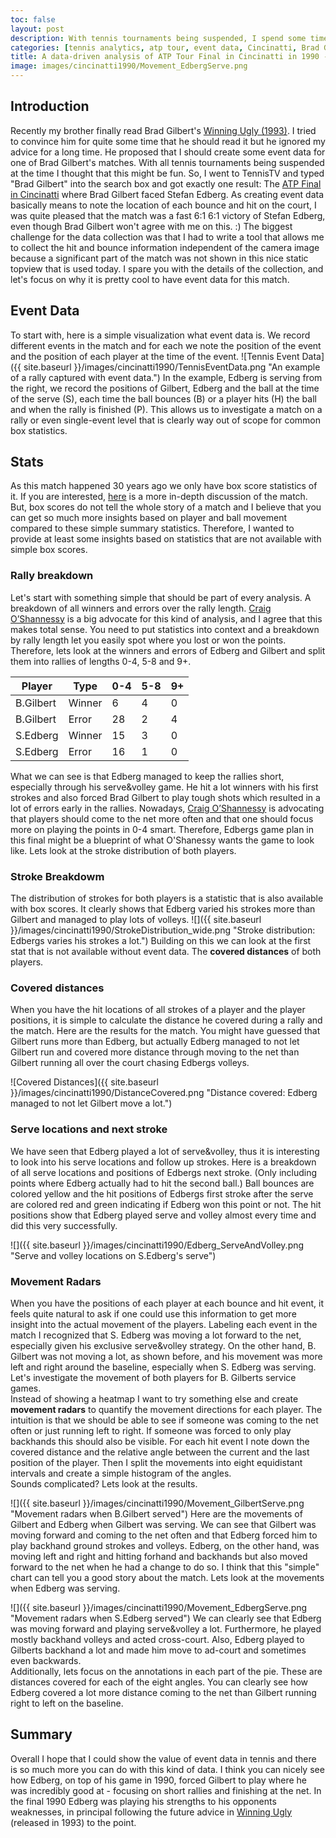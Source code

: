 ```yaml
---
toc: false
layout: post
description: With tennis tournaments being suspended, I spend some time to create event data for a historical match - the ATP final in Cincinatti where Brad Gilbert faced Stefan Edberg. Here are some stats about the match you may have not seen before.
categories: [tennis analytics, atp tour, event data, Cincinatti, Brad Gilbert, Stefan Edberg]
title: A data-driven analysis of ATP Tour Final in Cincinatti in 1990 - Brad Gilbert vs. Stefan Edberg
image: images/cincinatti1990/Movement_EdbergServe.png
---
```

## Introduction
Recently my brother finally read Brad Gilbert's [Winning Ugly (1993)](https://www.amazon.com/Winning-Ugly-Mental-Warfare-Tennis-Lessons/dp/067188400X/). I tried to convince him for quite some time that he should read it but he ignored my advice for a long time. He proposed that I should create some event data for one of Brad Gilbert's matches. With all tennis tournaments being suspended at the time I thought that this might be fun. So, I went to TennisTV and typed "Brad Gilbert" into the search box and got exactly one result: The [ATP Final in Cincinatti](https://en.wikipedia.org/wiki/1990_Thriftway_ATP_Championships_%E2%80%93_Singles) where Brad Gilbert faced Stefan Edberg. As creating event data basically means to note the location of each bounce and hit on the court, I was quite pleased that the match was a fast 6:1 6:1 victory of Stefan Edberg, even though Brad Gilbert won't agree with me on this. :) 
The biggest challenge for the data collection was that I had to write a tool that allows me to collect the hit and bounce information independent of the camera image because a significant part of the match was not shown in this nice static topview that is used today. I spare you with the details of the collection, and let's focus on why it is pretty cool to have event data for this match.

## Event Data
To start with, here is a simple visualization what event data is. We record different events in the match and for each we note the position of the event and the position of each player at the time of the event. 
![Tennis Event Data]({{ site.baseurl }}/images/cincinatti1990/TennisEventData.png "An example of a rally captured with event data.")
In the example, Edberg is serving from the right, we record the positions of Gilbert, Edberg and the ball at the time of the serve (S), each time the ball bounces (B) or a player hits (H) the ball and when the rally is finished (P). This allows us to investigate a match on a rally or even single-event level that is clearly way out of scope for common box statistics.

## Stats
As this match happened 30 years ago we only have box score statistics of it. If you are interested, [here](https://tt.tennis-warehouse.com/index.php?threads/match-stats-report-edberg-vs-gilbert-cincinnati-final-1990.646293/) is a more in-depth discussion of the match.
But, box scores do not tell the whole story of a match and I believe that you can get so much more insights based on player and ball movement compared to these simple summary statistics. Therefore, I wanted to provide at least some insights based on statistics that are not available with simple box scores.

### Rally breakdown
Let's start with something simple that should be part of every analysis. A breakdown of all winners and errors over the rally length.
[Craig O’Shannessy](https://www.braingametennis.com/) is a big advocate for this kind of analysis, and I agree that this makes total sense. You need to put statistics into context and a breakdown by rally length let you easily spot where you lost or won the points.
Therefore, lets look at the winners and errors of Edberg and Gilbert and split them into rallies of lengths 0-4, 5-8 and 9+.  
  
| Player | Type  | 0-4 | 5-8 | 9+ |
|---|---|---|---|---|
| B.Gilbert | Winner  | 6  | 4  | 0  |
| B.Gilbert | Error  | 28  | 2  | 4  |
| S.Edberg | Winner | 15 | 3  | 0  | 
| S.Edberg | Error | 16 | 1  | 0  |
  
  
What we can see is that Edberg managed to keep the rallies short, especially through his serve&volley game. He hit a lot winners with his first strokes and also forced Brad Gilbert to play tough shots which resulted in a lot of errors early in the rallies.
Nowadays, [Craig O’Shannessy](https://www.braingametennis.com/) is advocating that players should come to the net more often and that one should focus more on playing the points in 0-4 smart. Therefore, Edbergs game plan in this final might be a blueprint of what O'Shanessy wants the game to look like. Lets look at the stroke distribution of both players.

### Stroke Breakdowm
The distribution of strokes for both players is a statistic that is also available with box scores. It clearly shows that Edberg varied his strokes more than Gilbert and managed to play lots of volleys.
![]({{ site.baseurl }}/images/cincinatti1990/StrokeDistribution_wide.png "Stroke distribution: Edbergs varies his strokes a lot.")
Building on this we can look at the first stat that is not available without event data. The **covered distances** of both players.

### Covered distances
When you have the hit locations of all strokes of a player and the player positions, it is simple to calculate the distance he covered during a rally and the match. Here are the results for the match. You might have guessed that Gilbert runs more than Edberg, but actually Edberg managed to not let Gilbert run and covered more distance through moving to the net than Gilbert running all over the court chasing Edbergs volleys.

![Covered Distances]({{ site.baseurl }}/images/cincinatti1990/DistanceCovered.png "Distance covered: Edberg managed to not let Gilbert move a lot.")


### Serve locations and next stroke
We have seen that Edberg played a lot of serve&volley, thus it is interesting to look into his serve locations and follow up strokes.
Here is a breakdown of all serve locations and positions of Edbergs next stroke. (Only including points where Edberg actually had to hit the second ball.) Ball bounces are colored yellow and the hit positions of Edbergs first stroke after the serve are colored red and green indicating if Edberg won this point or not. The hit positions show that Edberg played serve and volley almost every time and did this very successfully.

![]({{ site.baseurl }}/images/cincinatti1990/Edberg_ServeAndVolley.png "Serve and volley locations on S.Edberg's serve")


### Movement Radars
When you have the positions of each player at each bounce and hit event, it feels quite natural to ask if one could use this information to get more insight into the actual movement of the players. Labeling each event in the match I recognized that S. Edberg was moving a lot forward to the net, especially given his exclusive serve&volley strategy. On the other hand, B. Gilbert was not moving a lot, as shown before, and his movement was more left and right around the baseline, especially when S. Edberg was serving.
Let's investigate the movement of both players for B. Gilberts service games.  
Instead of showing a heatmap I want to try something else and create **movement radars** to quantify the movement directions for each player. The intuition is that we should be able to see if someone was coming to the net often or just running left to right. If someone was forced to only play backhands this should also be visible. For each hit event I note down the covered distance and the relative angle between the current and the last position of the player. Then I split the movements into eight equidistant intervals and create a simple histogram of the angles.  
Sounds complicated? Lets look at the results.

![]({{ site.baseurl }}/images/cincinatti1990/Movement_GilbertServe.png "Movement radars when B.Gilbert served")
Here are the movements of Gilbert and Edberg when Gilbert was serving. We can see that Gilbert was moving forward and coming to the net often and that Edberg forced him to play backhand ground strokes and volleys. Edberg, on the other hand, was moving left and right and hitting forhand and backhands but also moved forward to the net when he had a change to do so. I think that this "simple" chart can tell you a good story about the match. Lets look at the movements when Edberg was serving.


![]({{ site.baseurl }}/images/cincinatti1990/Movement_EdbergServe.png "Movement radars when S.Edberg served")
We can clearly see that Edberg was moving forward and playing serve&volley a lot. Furthermore, he played mostly backhand volleys and acted cross-court. Also, Edberg played to Gilberts backhand a lot and made him move to ad-court and sometimes even backwards.  
Additionally, lets focus on the annotations in each part of the pie. These are distances covered for each of the eight angles. You can clearly see how Edberg covered a lot more distance coming to the net than Gilbert running right to left on the baseline.


## Summary
Overall I hope that I could show the value of event data in tennis and there is so much more you can do with this kind of data. I think you can nicely see how Edberg, on top of his game in 1990, forced Gilbert to play where he was incredibly good at - focusing on short rallies and finishing at the net. In the final 1990 Edberg was playing his strengths to his opponents weaknesses, in principal following the future advice in [Winning Ugly](https://www.amazon.com/Winning-Ugly-Mental-Warfare-Tennis-Lessons/dp/067188400X/) (released in 1993) to the point.

